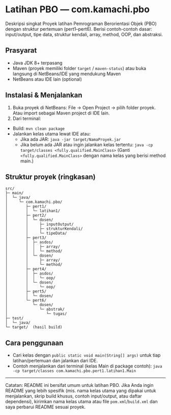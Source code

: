 # Latihan PBO — com.kamachi.pbo

Deskripsi singkat
Proyek latihan Pemrograman Berorientasi Objek (PBO) dengan struktur pertemuan (pert1–pert6). Berisi contoh-contoh dasar: input/output, tipe data, struktur kendali, array, method, OOP, dan abstraksi.

## Prasyarat
- Java JDK 8+ terpasang
- Maven (proyek memiliki folder `target` / `maven-status`) atau buka langsung di NetBeans/IDE yang mendukung Maven
- NetBeans atau IDE lain (optional)

## Instalasi & Menjalankan
1. Buka proyek di NetBeans: File → Open Project → pilih folder proyek.
  Atau import sebagai Maven project di IDE lain.
2. Dari terminal:
  - Build: `mvn clean package`
  - Jalankan kelas utama lewat IDE atau:
    - Jika ada JAR: `java -jar target/NamaProyek.jar`
    - Jika belum ada JAR atau ingin jalankan kelas tertentu:
     `java -cp target/classes <fully.qualified.MainClass>`
  (Ganti `<fully.qualified.MainClass>` dengan nama kelas yang berisi method main.)

## Struktur proyek (ringkasan)

```
src/
├─ main/
│  └─ java/
│     └─ com.kamachi.pbo/
│        ├─ pert1/
│        │  └─ latihan1/
│        ├─ pert2/
│        │  └─ dosen/
│        │     ├─ inputOutput/
│        │     ├─ strukturKendali/
│        │     └─ tipeData/
│        ├─ pert3/
│        │  ├─ asdos/
│        │  │  ├─ array/
│        │  │  └─ method/
│        │  └─ dosen/
│        │     ├─ array/
│        │     └─ method/
│        ├─ pert4/
│        │  ├─ asdos/
│        │  │  └─ oop/
│        │  └─ dosen/
│        │     └─ oop/
│        ├─ pert5/
│        │  └─ dosen/
│        └─ pert6/
│           └─ dosen/
│              └─ abstrak/
│                 └─ tugas/
├─ test/
│  └─ java/
└─ target/  (hasil build)
```

## Cara penggunaan
- Cari kelas dengan `public static void main(String[] args)` untuk tiap latihan/pertemuan dan jalankan dari IDE.
- Contoh menjalankan dari terminal (kelas Main di package contoh):
  `java -cp target/classes com.kamachi.pbo.pert1.latihan1.Main`

---

Catatan: README ini bersifat umum untuk latihan PBO. Jika Anda ingin README yang lebih spesifik (mis. nama kelas utama yang dipakai untuk menjalankan, skrip build khusus, contoh input/output, atau daftar dependensi), kirimkan nama kelas utama atau file `pom.xml`/`build.xml` dan saya perbarui README sesuai proyek.
